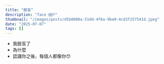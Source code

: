 ```yaml
---
title: "臉盲"
description: "face @@?"
thumbnail: "/images/posts/d5b8800a-51dd-4f6a-9be0-4cd3f257541d.jpeg"
date: "2025-07-07"
tags: []
---
```

- 我臉盲了
- 為什麼
- 認識你之後，每個人都像你😯
